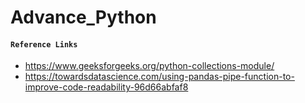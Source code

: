 # Advance_Python

#### `Reference Links`
- https://www.geeksforgeeks.org/python-collections-module/
- https://towardsdatascience.com/using-pandas-pipe-function-to-improve-code-readability-96d66abfaf8